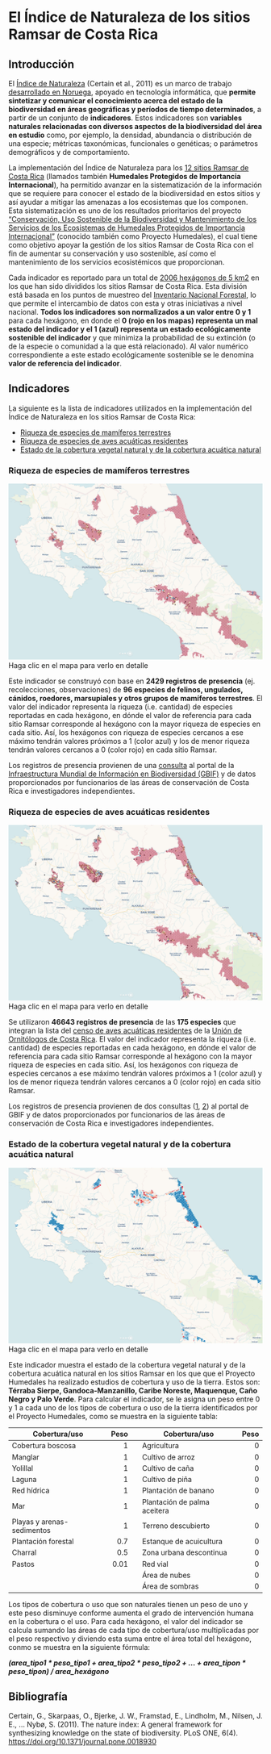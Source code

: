 # El Índice de Naturaleza de los sitios Ramsar de Costa Rica

## Introducción

El [Índice de Naturaleza](http://journals.plos.org/plosone/article?id=10.1371/journal.pone.0018930) (Certain et al., 2011) es un marco de trabajo [desarrollado en Noruega](http://www.nina.no/english/Environmental-monitoring/The-Norwegian-Nature-Index), apoyado en tecnología informática, que **permite sintetizar y comunicar el conocimiento acerca del estado de la biodiversidad en áreas geográficas y períodos de tiempo determinados**, a partir de un conjunto de **indicadores**. Estos indicadores son **variables naturales relacionadas con diversos aspectos de la biodiversidad del área en estudio** como, por ejemplo, la densidad, abundancia o distribución de una especie; métricas taxonómicas, funcionales o genéticas; o parámetros demográficos y de comportamiento.

La implementación del Índice de Naturaleza para los [12 sitios Ramsar de Costa Rica](https://www.ramsar.org/es/humedal/costa-rica) (llamados también **Humedales Protegidos de Importancia Internacional**), ha permitido avanzar en la sistematización de la información que se requiere para conocer el estado de la biodiversidad en estos sitios y así ayudar a mitigar las amenazas a los ecosistemas que los componen. Esta sistematización es uno de los resultados prioritarios del proyecto [“Conservación, Uso Sostenible de la Biodiversidad y Mantenimiento de los Servicios de los Ecosistemas de Humedales Protegidos de Importancia Internacional”](http://www.proyectohumedalescr.info/) (conocido también como Proyecto Humedales), el cual tiene como objetivo apoyar la gestión de los sitios Ramsar de Costa Rica con el fin de aumentar su conservación y uso sostenible, así como el mantenimiento de los servicios ecosistémicos que proporcionan.

Cada indicador es reportado para un total de [2006 hexágonos de 5 km2](https://inhumedalescr.carto.com/builder/d507a6aa-5ae7-441e-b921-ab880fde01e3/embed) en los que han sido divididos los sitios Ramsar de Costa Rica. Esta división está basada en los puntos de muestreo del [Inventario Nacional Forestal](http://www.sirefor.go.cr/?p=1170), lo que permite el intercambio de datos con esta y otras iniciativas a nivel nacional. **Todos los indicadores son normalizados a un valor entre 0 y 1** para cada hexágono, en donde el **0 (rojo en los mapas) representa un mal estado del indicador y el 1 (azul) representa un estado ecológicamente sostenible del indicador** y que minimiza la probabilidad de su extinción (o de la especie o comunidad a la que está relacionado). Al valor numérico correspondiente a este estado ecológicamente sostenible se le denomina **valor de referencia del indicador**.

## Indicadores

La siguiente es la lista de indicadores utilizados en la implementación del Índice de Naturaleza en los sitios Ramsar de Costa Rica:

* [Riqueza de especies de mamíferos terrestres](#riqueza-de-especies-de-mam%C3%ADferos-terrestres)
* [Riqueza de especies de aves acuáticas residentes](#riqueza-de-especies-de-aves-acu%C3%A1ticas-residentes)
* [Estado de la cobertura vegetal natural y de la cobertura acuática natural](#estado-de-la-cobertura-vegetal-natural-y-de-la-cobertura-acu%C3%A1tica-natural)

### Riqueza de especies de mamíferos terrestres
[![Indicador de riqueza de mamíferos terrestres](img/in-indicador-mamiferos.png)](https://inhumedalescr.carto.com/builder/c0e33a3d-a42a-4e2f-a770-75742144dad8/embed "Haga clic en el mapa para verlo en detalle")
Haga clic en el mapa para verlo en detalle

Este indicador se construyó con base en **2429 registros de presencia** (ej. recolecciones, observaciones) de **96 especies de felinos, ungulados, cánidos, roedores, marsupiales y otros grupos de mamíferos terrestres**. El valor del indicador representa la riqueza (i.e. cantidad) de especies reportadas en cada hexágono, en dónde el valor de referencia para cada sitio Ramsar corresponde al hexágono con la mayor riqueza de especies en cada sitio. Así, los hexágonos con riqueza de especies cercanos a ese máximo tendrán valores próximos a 1 (color azul) y los de menor riqueza tendrán valores cercanos a 0 (color rojo) en cada sitio Ramsar.

Los registros de presencia provienen de una [consulta](https://www.gbif.org/occurrence/download/0001416-171113114016250) al portal de la [Infraestructura Mundial de Información en Biodiversidad (GBIF)](https://www.gbif.org/) y de datos proporcionados por funcionarios de las áreas de conservación de Costa Rica e investigadores independientes.


### Riqueza de especies de aves acuáticas residentes
[![Indicador de riqueza de aves acuáticas residentes](img/in-indicador-aves.png)](https://inhumedalescr.carto.com/builder/63bf6074-f6b1-4215-bccb-034853324d5a/embed "Haga clic en el mapa para verlo en detalle")
Haga clic en el mapa para verlo en detalle

Se utilizaron **46643 registros de presencia** de las **175 especies** que integran la lista del [censo de aves acuáticas residentes](http://uniondeornitologos.com/?p=10926) de la [Unión de Ornitólogos de Costa Rica](http://uniondeornitologos.com/). El valor del indicador representa la riqueza (i.e. cantidad) de especies reportadas en cada hexágono, en dónde el valor de referencia para cada sitio Ramsar corresponde al hexágono con la mayor riqueza de especies en cada sitio. Así, los hexágonos con riqueza de especies cercanos a ese máximo tendrán valores próximos a 1 (color azul) y los de menor riqueza tendrán valores cercanos a 0 (color rojo) en cada sitio Ramsar.

Los registros de presencia provienen de dos consultas ([1](https://www.gbif.org/occurrence/download/0005313-171113114016250), [2](https://www.gbif.org/occurrence/download/0005314-171113114016250)) al portal de GBIF y de datos proporcionados por funcionarios de las áreas de conservación de Costa Rica e investigadores independientes.

### Estado de la cobertura vegetal natural y de la cobertura acuática natural
[![Indicador de riqueza de aves acuáticas residentes](img/in-indicador-cobertura.png)](https://mfvargas.carto.com/builder/384b1e8e-05d8-471f-8c82-830697fd3503/embed "Haga clic en el mapa para verlo en detalle")
Haga clic en el mapa para verlo en detalle

Este indicador muestra el estado de la cobertura vegetal natural y de la cobertura acuática natural en los sitios Ramsar en los que que el Proyecto Humedales ha realizado estudios de cobertura y uso de la tierra. Estos son: **Térraba Sierpe, Gandoca-Manzanillo, Caribe Noreste, Maquenque, Caño Negro y Palo Verde**. Para calcular el indicador, se le asigna un peso entre 0 y 1 a cada uno de los tipos de cobertura o uso de la tierra identificados por el Proyecto Humedales, como se muestra en la siguiente tabla:

| Cobertura/uso              | Peso |   | Cobertura/uso                | Peso |
| -------------------------- | ----:| - | ---------------------------- | ----:|
| Cobertura boscosa          | 1    |   | Agricultura                  | 0    |
| Manglar                    | 1    |   | Cultivo de arroz             | 0    |
| Yolillal                   | 1    |   | Cultivo de caña              | 0    |
| Laguna                     | 1    |   | Cultivo de piña              | 0    |
| Red hídrica                | 1    |   | Plantación de banano         | 0    |
| Mar                        | 1    |   | Plantación de palma aceitera | 0    |
| Playas y arenas-sedimentos | 1    |   | Terreno descubierto          | 0    |
| Plantación forestal        | 0.7  |   | Estanque de acuicultura      | 0    |
| Charral                    | 0.5  |   | Zona urbana descontinua      | 0    |
| Pastos                     | 0.01 |   | Red vial                     | 0    |
|                            |      |   | Área de nubes                | 0    |
|                            |      |   | Área de sombras              | 0    |

Los tipos de cobertura o uso que son naturales tienen un peso de uno y este peso disminuye conforme aumenta el grado de intervención humana en la cobertura o el uso. Para cada hexágono, el valor del indicador se calcula sumando las áreas de cada tipo de cobertura/uso multiplicadas por el peso respectivo y diviendo esta suma entre el área total del hexágono, conmo se muestra en la siguiente fórmula:

**_(area_tipo1 * peso_tipo1 + area_tipo2 * peso_tipo2 + ... + area_tipon * peso_tipon) / area_hexágono_**


## Bibliografía

Certain, G., Skarpaas, O., Bjerke, J. W., Framstad, E., Lindholm, M., Nilsen, J. E., … Nybø, S. (2011). The nature index: A general framework for synthesizing knowledge on the state of biodiversity. PLoS ONE, 6(4). https://doi.org/10.1371/journal.pone.0018930

